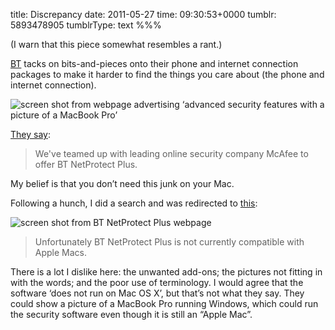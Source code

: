 title: Discrepancy
date: 2011-05-27
time: 09:30:53+0000
tumblr: 5893478905
tumblrType: text
%%%

(I warn that this piece somewhat resembles a rant.)

[BT][B] tacks on bits-and-pieces onto their phone and internet connection packages to make it harder to find the things you care about (the phone and internet connection).

[B]: http://www.bt.com/

![screen shot from webpage advertising ‘advanced security features with a picture of a MacBook Pro’](tumblr_lluk5cbmf21qb1802.png)

[They say][TS]:

> We've teamed up with leading online security company McAfee to offer BT NetProtect Plus. 

[TS]: http://www.productsandservices.bt.com/consumerProducts/displayTopic.do?topicId=31942#advancedSecurity

My belief is that you don’t need this junk on your Mac. 

Following a hunch, I did a search and was redirected to [this][FT]:

[FT]: https://www.securedownload.bt.com/BTGuard/resources/image/detectAppleMac.html

![screen shot from BT NetProtect Plus webpage](tumblr_lluka38xRK1qb1802.png)

> Unfortunately BT NetProtect Plus is not currently compatible with Apple Macs.

There is a lot I dislike here: the unwanted add-ons; the pictures not fitting in with the words; and the poor use of terminology. I would agree that the software ‘does not run on Mac OS X’, but that’s not what they say. They could show a picture of a MacBook Pro running Windows, which could run the security software even though it is still an “Apple Mac”.  
